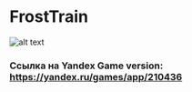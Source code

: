# FrostTrain
![alt text](https://avatars.mds.yandex.net/get-games/2977039/2a000001859367fc920f3920d8a77a077c40/cover1)

### Ссылка на Yandex Game version: https://yandex.ru/games/app/210436
